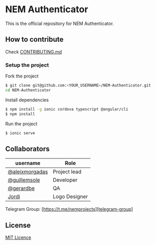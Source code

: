 # NEM Authenticator

This is the official repository for NEM Authenticator.

## How to contribute

Check [CONTRIBUTING.md](CONTRIBUTING.md)

### Setup the project

Fork the project

```bash
$ git clone git@github.com:<YOUR_USERNAME>/NEM-Authenticator.git
cd NEM-Authenticator
```
Install dependencies

```bash
$ npm install -g ionic cordova typescript @angular/cli
$ npm install
```

Run the project

```bash
$ ionic serve
```

## Collaborators

| username | Role |
| --- | --- |
| [@aleixmorgadas](https://github.com/aleixmorgadas) | Project lead |
| [@guillemsole](https://github.com/guillemsole) | Developer |
| [@gerardbe](https://t.me/GerardBe) | QA |
| [Jordi](https://www.behance.net/JordiBrandia) | Logo Designer |

Telegram Group: [https://t.me/nemprojects][telegram-group]

## License

[MIT Licence](https://github.com/aleixmorgadas/NEM-Authenticator/blob/master/LICENSE)

[pull-request]:https://help.github.com/articles/about-pull-requests/
[telegram-group]:https://t.me/nemprojects
[github-issues]:https://github.com/aleixmorgadas/NEM-Authenticator/issues
